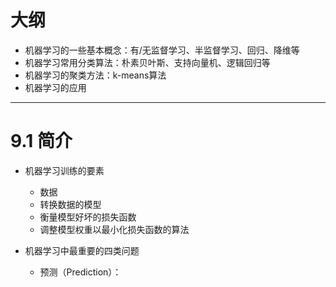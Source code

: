 # 大纲

- 机器学习的一些基本概念：有/无监督学习、半监督学习、回归、降维等
- 机器学习常用分类算法：朴素贝叶斯、支持向量机、逻辑回归等
- 机器学习的聚类方法：k-means算法
- 机器学习的应用

---

# 9.1 简介

- 机器学习训练的要素

	- 数据
	- 转换数据的模型
	- 衡量模型好坏的损失函数
	- 调整模型权重以最小化损失函数的算法

- 机器学习中最重要的四类问题

	- 预测（Prediction）：



